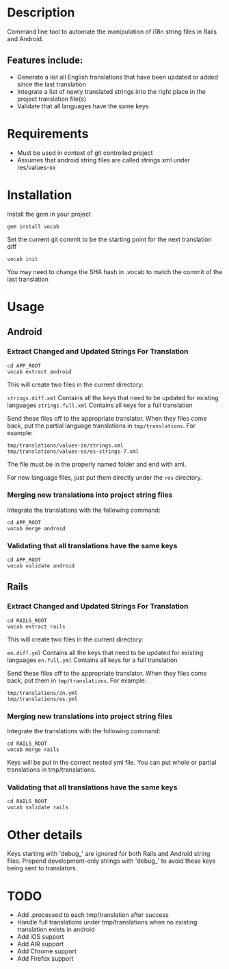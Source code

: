 # Description

Command line tool to automate the manipulation of i18n string files in Rails and Android.

## Features include:

  * Generate a list all English translations that have been updated or added since the last translation
  * Integrate a list of newly translated strings into the right place in the project translation file(s)
  * Validate that all languages have the same keys

# Requirements

  * Must be used in context of git controlled project
  * Assumes that android string files are called strings.xml under res/values-xx

# Installation

Install the gem in your project

    gem install vocab

Set the current git commit to be the starting point for the next translation diff

    vocab init

You may need to change the SHA hash in .vocab to match the commit of the last translation

# Usage

## Android

### Extract Changed and Updated Strings For Translation

    cd APP_ROOT
    vocab extract android

This will create two files in the current directory:

`strings.diff.xml` Contains all the keys that need to be updated for existing languages
`strings.full.xml` Contains all keys for a full translation

Send these files off to the appropriate translator.  When they files come back,
put the partial language translations in `tmp/translations`.  For example:

    tmp/translations/values-zn/strings.xml
    tmp/translations/values-es/es-strings-7.xml

The file must be in the properly named folder and end with xml.

For new language files, just put them directly under the `res` directory.

### Merging new translations into project string files

Integrate the translations with the following command:

    cd APP_ROOT
    vocab merge android

### Validating that all translations have the same keys

    cd APP_ROOT
    vocab validate android

## Rails

### Extract Changed and Updated Strings For Translation

    cd RAILS_ROOT
    vocab extract rails

This will create two files in the current directory:

`en.diff.yml` Contains all the keys that need to be updated for existing languages
`en.full.yml` Contains all keys for a full translation

Send these files off to the appropriate translator.  When they files come back,
put them in `tmp/translations`.  For example:

    tmp/translations/zn.yml
    tmp/translations/es.yml

### Merging new translations into project string files

Integrate the translations with the following command:

    cd RAILS_ROOT
    vocab merge rails

 Keys will be put in the correct nested yml file.  You can put whole or partial translations
 in tmp/translations.

### Validating that all translations have the same keys

    cd RAILS_ROOT
    vocab validate rails

# Other details

Keys starting with 'debug_' are ignored for both Rails and Android string files.  Prepend development-only strings
with 'debug_' to avoid these keys being sent to translators.

# TODO

  * Add .processed to each tmp/translation after success
  * Handle full translations under tmp/translations when no existing translation exists in android
  * Add iOS support
  * Add AIR support
  * Add Chrome support
  * Add Firefox support
  